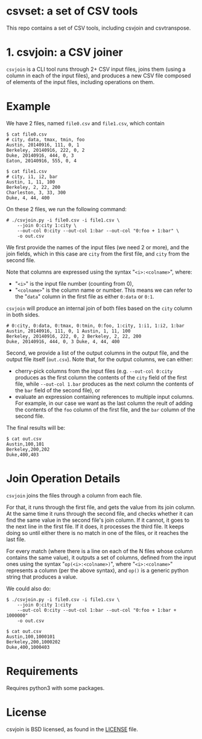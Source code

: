 # csvset: a set of CSV tools

This repo contains a set of CSV tools, including csvjoin and csvtranspose.


# 1. csvjoin: a CSV joiner

`csvjoin` is a CLI tool runs through 2+ CSV input files, joins them (using a column in each of the input files), and produces a new CSV file composed of elements of the input files, including operations on them.


# Example

We have 2 files, named `file0.csv` and `file1.csv`, which contain

```
$ cat file0.csv
# city, data, tmax, tmin, foo
Austin, 20140916, 111, 0, 1
Berkeley, 20140916, 222, 0, 2
Duke, 20140916, 444, 0, 3
Eaton, 20140916, 555, 0, 4

$ cat file1.csv
# city, i1, i2, bar
Austin, 1, 11, 100
Berkeley, 2, 22, 200
Charleston, 3, 33, 300
Duke, 4, 44, 400
```

On these 2 files, we run the following command:

```
# ./csvjoin.py -i file0.csv -i file1.csv \
    --join 0:city 1:city \
    --out-col 0:city --out-col 1:bar --out-col "0:foo + 1:bar" \
    -o out.csv
```

We first provide the names of the input files (we need 2 or more), and the join fields, which in this case are `city` from the first file, and `city` from the second file.

Note that columns are expressed using the syntax "`<i>:<colname>`", where:
* "`<i>`" is the input file number (counting from 0),
* "`<colname>`" is the column name or number. This means we can refer to the "`data`" column in the first file as either `0:data` or `0:1`.

`csvjoin` will produce an internal join of both files based on the `city` column in both sides.

```
# 0:city, 0:data, 0:tmax, 0:tmin, 0:foo, 1:city, 1:i1, 1:i2, 1:bar
Austin, 20140916, 111, 0, 1 Austin, 1, 11, 100
Berkeley, 20140916, 222, 0, 2 Berkeley, 2, 22, 200
Duke, 20140916, 444, 0, 3 Duke, 4, 44, 400
```

Second, we provide a list of the output columns in the output file, and the output file itself (`out.csv`). Note that, for the output columns, we can either:
* cherry-pick columns from the input files (e.g. `--out-col 0:city` produces as the first column the contents of the `city` field of the first file, while `--out-col 1.bar` produces as the next column the contents of the `bar` field of the second file), or
* evaluate an expression containing references to multiple input columns. For example, in our case we want as the last column the reult of adding the contents of the `foo` column of the first file, and the `bar` column of the second file.

The final results will be:

```
$ cat out.csv
Austin,100,101
Berkeley,200,202
Duke,400,403
```

# Join Operation Details

`csvjoin` joins the files through a column from each file.

For that, it runs through the first file, and gets the value from its join column. At the same time it runs through the second file, and checks whether it can find the same value in the second file's join column. If it cannot, it goes to the next line in the first file. If it does, it processes the third file. It keeps doing so until either there is no match in one of the files, or it reaches the last file.

For every match (where there is a line on each of the N files whose column contains the same value), it outputs a set of columns, defined from the input ones using the syntax "`op(<i>:<colname>)`", where "`<i>:<colname>`" represents a column (per the above syntax), and `op()` is a generic python string that produces a value.

We could also do:

```
$ ./csvjoin.py -i file0.csv -i file1.csv \
    --join 0:city 1:city
    --out-col 0:city --out-col 1:bar --out-col "0:foo + 1:bar + 1000000"
    -o out.csv

$ cat out.csv
Austin,100,1000101
Berkeley,200,1000202
Duke,400,1000403
```

# Requirements

Requires python3 with some packages.


# License

csvjoin is BSD licensed, as found in the [LICENSE](LICENSE) file.
